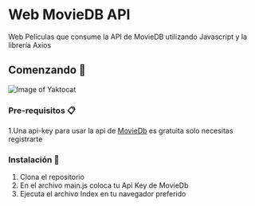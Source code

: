 # Web MovieDB API
Web Películas que consume la API de MovieDB utilizando Javascript y la librería Axios

## Comenzando 🚀

![Image of Yaktocat](https://octodex.github.com/images/yaktocat.png)

### Pre-requisitos 📋
1.Una api-key para usar la api de  [MovieDb](https://www.themoviedb.org/?language=es) es gratuita solo necesitas registrarte

### Instalación 🔧
1. Clona el repositorio
2. En el archivo main.js coloca tu Api Key de MovieDb
3. Ejecuta el archivo Index en tu navegador preferido


